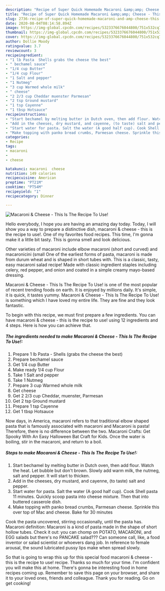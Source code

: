 ```yaml
---
description: "Recipe of Super Quick Homemade Macaroni &amp;amp; Cheese - This Is The Recipe To Use!"
title: "Recipe of Super Quick Homemade Macaroni &amp;amp; Cheese - This Is The Recipe To Use!"
slug: 2736-recipe-of-super-quick-homemade-macaroni-and-amp-cheese-this-is-the-recipe-to-use
date: 2020-08-04T08:14:58.894Z
image: https://img-global.cpcdn.com/recipes/5323376676044800/751x532cq70/macaroni-cheese-this-is-the-recipe-to-use-recipe-main-photo.jpg
thumbnail: https://img-global.cpcdn.com/recipes/5323376676044800/751x532cq70/macaroni-cheese-this-is-the-recipe-to-use-recipe-main-photo.jpg
cover: https://img-global.cpcdn.com/recipes/5323376676044800/751x532cq70/macaroni-cheese-this-is-the-recipe-to-use-recipe-main-photo.jpg
author: Dollie Moody
ratingvalue: 3.7
reviewcount: 3
recipeingredient:
- "1 lb Pasta  Shells grabs the cheese the best"
- " bechamel sauce"
- "1/4 cup Butter"
- "1/4 cup Flour"
- "1 Salt and pepper"
- "1 Nutmeg"
- "3 cup Warmed whole milk"
- " cheese"
- "2 2/3 cup Cheddar muenster Parmesan"
- "2 tsp Ground mustard"
- "1 tsp Cayenne"
- "1 tbsp Hotsauce"
recipeinstructions:
- "Start bechamel by melting butter in Dutch oven, then add flour. Watch the heat. Let bubble but don&#39;t brown. Slowly add warm milk, the nutmeg, salt and pepper. It will start to thicken."
- "Add in the cheeses, dry mustard, and cayenne, (to taste) salt and pepper."
- "Start water for pasta. Salt the water (A good half cup). Cook Shell pasta 11 minutes. Quickly scoop pasta into cheese mixture. Then that into buttered casserole dish."
- "Make topping with panko bread crumbs, Parmesan cheese. Sprinkle this over top of Mac and cheese. Bake for 30 minutes"
categories:
- Recipe
tags:
- macaroni
- 
- cheese

katakunci: macaroni  cheese 
nutrition: 149 calories
recipecuisine: American
preptime: "PT21M"
cooktime: "PT54M"
recipeyield: "1"
recipecategory: Dinner

---
```



![Macaroni &amp; Cheese - This Is The Recipe To Use!](https://img-global.cpcdn.com/recipes/5323376676044800/751x532cq70/macaroni-cheese-this-is-the-recipe-to-use-recipe-main-photo.jpg)

Hello everybody, I hope you are having an amazing day today. Today, I will show you a way to prepare a distinctive dish, macaroni &amp; cheese - this is the recipe to use!. One of my favorites food recipes. This time, I'm gonna make it a little bit tasty. This is gonna smell and look delicious.

Other varieties of macaroni include elbow macaroni (short and curved) and macaronicini (small One of the earliest forms of pasta, macaroni is made from durum wheat and is shaped in short tubes with. This is a classic, tasty, easy macaroni salad recipe! Made with classic ingredient staples including celery, red pepper, and onion and coated in a simple creamy mayo-based dressing.

Macaroni &amp; Cheese - This Is The Recipe To Use! is one of the most popular of recent trending foods on earth. It is enjoyed by millions daily. It's simple, it is quick, it tastes yummy. Macaroni &amp; Cheese - This Is The Recipe To Use! is something which I have loved my entire life. They are fine and they look fantastic.


To begin with this recipe, we must first prepare a few ingredients. You can have macaroni &amp; cheese - this is the recipe to use! using 12 ingredients and 4 steps. Here is how you can achieve that.

<!--inarticleads1-->

##### The ingredients needed to make Macaroni &amp; Cheese - This Is The Recipe To Use!:

1. Prepare 1 lb Pasta - Shells (grabs the cheese the best)
1. Prepare  bechamel sauce
1. Get 1/4 cup Butter
1. Make ready 1/4 cup Flour
1. Take 1 Salt and pepper
1. Take 1 Nutmeg
1. Prepare 3 cup Warmed whole milk
1. Get  cheese
1. Get 2 2/3 cup Cheddar, muenster, Parmesan
1. Get 2 tsp Ground mustard
1. Prepare 1 tsp Cayenne
1. Get 1 tbsp Hotsauce


Now days, in America, macaroni refers to that traditional elbow shaped pasta that is famously associated with macaroni and Macaroni is pasta! Therefore, there is no difference between the two. Macaroni Crafts: Get Spooky With An Easy Halloween Bat Craft for Kids. Once the water is boiling, stir in the macaroni, and return to a boil. 

<!--inarticleads2-->

##### Steps to make Macaroni &amp; Cheese - This Is The Recipe To Use!:

1. Start bechamel by melting butter in Dutch oven, then add flour. Watch the heat. Let bubble but don&#39;t brown. Slowly add warm milk, the nutmeg, salt and pepper. It will start to thicken.
1. Add in the cheeses, dry mustard, and cayenne, (to taste) salt and pepper.
1. Start water for pasta. Salt the water (A good half cup). Cook Shell pasta 11 minutes. Quickly scoop pasta into cheese mixture. Then that into buttered casserole dish.
1. Make topping with panko bread crumbs, Parmesan cheese. Sprinkle this over top of Mac and cheese. Bake for 30 minutes


Cook the pasta uncovered, stirring occasionally, until the pasta has. Macaroni definition: Macaroni is a kind of pasta made in the shape of short hollow tubes. Check it out: you can chomp on POTATO, MACARONI, and EGG salads but there&#39;s no PANCAKE salad??? Can someone call, like, a food inventor or salad scientist or whoevers dang job. In reference to female arousal, the sound lubricated pussy lips make when spread slowly. 

So that is going to wrap this up for this special food macaroni &amp; cheese - this is the recipe to use! recipe. Thanks so much for your time. I'm confident you will make this at home. There's gonna be interesting food in home recipes coming up. Remember to save this page on your browser, and share it to your loved ones, friends and colleague. Thank you for reading. Go on get cooking!
